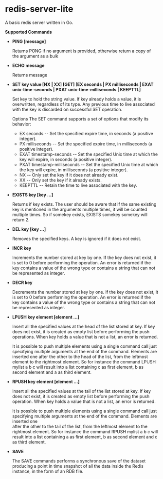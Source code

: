 # redis-server-lite

A basic redis server written in Go.

**Supported Commands**

* **PING [message]**

  Returns PONG if no argument is provided, otherwise return a copy of the argument as a bulk

* **ECHO message**

  Returns message

* **SET key value [NX | XX] [GET] [EX seconds | PX milliseconds |
  EXAT unix-time-seconds | PXAT unix-time-milliseconds | KEEPTTL]**

  Set key to hold the string value. If key already holds a value, it is overwritten, regardless of its type. Any previous time to live associated with the key is 
  discarded on successful SET operation.

  Options
  The SET command supports a set of options that modify its behavior:
  
  * EX seconds -- Set the specified expire time, in seconds (a positive integer).
  * PX milliseconds -- Set the specified expire time, in milliseconds (a positive integer).
  * EXAT timestamp-seconds -- Set the specified Unix time at which the key will expire, in seconds (a positive integer).
  * PXAT timestamp-milliseconds -- Set the specified Unix time at which the key will expire, in milliseconds (a positive integer).
  * NX -- Only set the key if it does not already exist.
  * XX -- Only set the key if it already exists.
  * KEEPTTL -- Retain the time to live associated with the key.
 
* **EXISTS key [key ...]**

  Returns if key exists.
  The user should be aware that if the same existing key is mentioned in the arguments multiple times, it will be counted multiple times. So if somekey exists,      EXISTS somekey somekey will return 2.

* **DEL key [key ...]**

  Removes the specified keys. A key is ignored if it does not exist.

* **INCR key**

  Increments the number stored at key by one. If the key does not exist, it is set to 0 before performing the operation. An error is returned if the key contains 
  a value of the wrong type or contains a string that can not be represented as integer.

* **DECR key**

  Decrements the number stored at key by one. If the key does not exist, it is set to 0 before performing the operation. An error is returned if the key contains 
  a value of the wrong type or contains a string that can not be represented as integer. 

* **LPUSH key element [element ...]**

  Insert all the specified values at the head of the list stored at key. If key does not exist, it is created as empty list before performing the push operations. 
  When key holds a value that is not a list, an error is returned.

  It is possible to push multiple elements using a single command call just specifying multiple arguments at the end of the command. Elements are inserted one 
  after the other to the head of the list, from the leftmost element to the rightmost element. So for instance the command LPUSH mylist a b c will result into a 
  list containing c as first element, b as second element and a as third element.

* **RPUSH key element [element ...]**

  Insert all the specified values at the tail of the list stored at key. If key does not exist, it is created as empty list before performing the push operation.
  When key holds a value that is not a list, an error is returned.

  It is possible to push multiple elements using a single command call just specifying multiple arguments at the end of the command. Elements are inserted one   
  after the other to the tail of the list, from the leftmost element to the rightmost element. So for instance the command RPUSH mylist a b c will result into a 
  list containing a as first element, b as second element and c as third element.

* **SAVE** 
  
  The SAVE commands performs a synchronous save of the dataset producing a point in time snapshot of all the data inside the Redis instance, in the form of an RDB 
  file.
 


